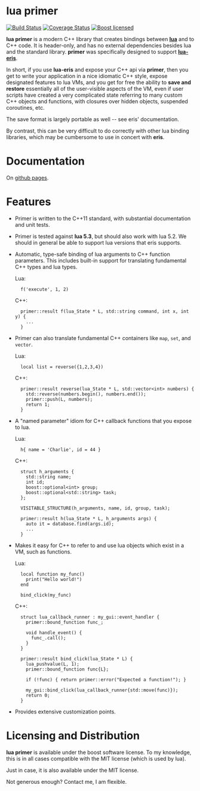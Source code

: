 # lua primer

[![Build Status](https://travis-ci.org/cbeck88/lua-primer.svg?branch=master)](http://travis-ci.org/cbeck88/lua-primer)
[![Coverage Status](https://coveralls.io/repos/cbeck88/lua-primer/badge.svg?branch=master&service=github)](https://coveralls.io/github/cbeck88/lua-primer?branch=master)
[![Boost licensed](https://img.shields.io/badge/license-Boost-blue.svg)](./LICENSE)

**lua primer** is a modern C++ library that creates bindings between [**lua**](http://lua.org/) and to C++ code.
It is header-only, and has no external dependencies besides lua and the standard library.
**primer** was specifically designed to support [**lua-eris**](https://github.com/fnuecke/eris). 

In short, if you use **lua-eris** and expose your C++ api via **primer**, then you get to write your
application in a nice idiomatic C++ style, expose designated features to lua VMs, and you get
for free the ability to **save and restore** essentially all of the user-visible aspects of the VM,
even if user scripts have created a very complicated state referring to many custom
C++ objects and functions, with closures over hidden objects, suspended coroutines, etc.

The save format is largely portable as well -- see eris' documentation.

By contrast, this can be very difficult to do correctly with other lua binding libraries, which
may be cumbersome to use in concert with **eris**.

Documentation
=============

On [github pages](https://cbeck88.github.io/lua-primer/index.html).

Features
========

- Primer is written to the C++11 standard, with substantial documentation and unit tests.

- Primer is tested against **lua 5.3**, but should also work with lua 5.2. We should
  in general be able to support lua versions that eris supports.

- Automatic, type-safe binding of lua arguments to C++ function parameters.
  This includes built-in support for translating fundamental C++ types and lua types.

  Lua:
  ```
    f('execute', 1, 2)
  ```

  C++:
  ```
    primer::result f(lua_State * L, std::string command, int x, int y) {
      ...
    }
  ```

- Primer can also translate fundamental C++ containers like `map`, `set`, and `vector`.

  Lua:
  ```
    local list = reverse({1,2,3,4})
  ```

  C++:
  ```
    primer::result reverse(lua_State * L, std::vector<int> numbers) {
      std::reverse(numbers.begin(), numbers.end());
      primer::push(L, numbers);
      return 1;
    }
  ```

- A "named parameter" idiom for C++ callback functions that you expose to lua.

  Lua:
  ```
    h{ name = 'Charlie', id = 44 }
  ```

  C++:
  ```
    struct h_arguments {
      std::string name;
      int id;
      boost::optional<int> group;
      boost::optional<std::string> task;
    };

    VISITABLE_STRUCTURE(h_arguments, name, id, group, task);

    primer::result h(lua_State * L, h_arguments args) {
      auto it = database.find(args.id);
      ...
    }
  ```

- Makes it easy for C++ to refer to and use lua objects which exist in a VM, such as functions.

  Lua:
  ```
    local function my_func()
      print("Hello world!")
    end

    bind_click(my_func)
  ```

  C++:
  ```
    struct lua_callback_runner : my_gui::event_handler {
      primer::bound_function func_;

      void handle_event() {
        func_.call();
      }
    }

    primer::result bind_click(lua_State * L) {
      lua_pushvalue(L, 1);
      primer::bound_function func{L};

      if (!func) { return primer::error("Expected a function!"); }

      my_gui::bind_click(lua_callback_runner{std::move(func)});
      return 0;
    }
  ```
      
- Provides extensive customization points.

Licensing and Distribution
==========================

**lua primer** is available under the boost software license. To my knowledge, this is in all cases compatible with the MIT license (which is used by lua).

Just in case, it is also available under the MIT license.

Not generous enough? Contact me, I am flexible.
